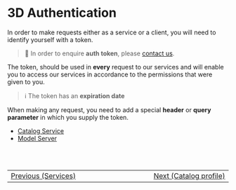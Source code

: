 # 3D Authentication

In order to make requests either as a service or a client, you will need to identify yourself with a token.

> :information_desk_person: In order to enquire **auth token**, please [contact us](/classified/contact_us.md).

The token, should be used in **every** request to our services and will enable you to access our services in accordance to the permissions that were given to you. <br/>

> :information_source: The token has an **expiration date**

When making any request, you need to add a special **header** or **query parameter** in which you supply the token.

- [Catalog Service](/ogc-protocols/ogc-csw-auth.md)
- [Model Server](/getting-started/3d/authentication/model_server_auth)

<br/>
<br/>
<table style=" width: 100%; display: table !important;">
    <tbody>
        <tr>
            <td align="left">
                <a href="#/getting-started/3d/3d_services">Previous (Services)</a>
            </td>
            <td align="right">
                <a href="#/catalog-information/v1_0/3d_profile">Next (Catalog profile)</a>
            </td>
        </tr>
    </tbody>
</table>